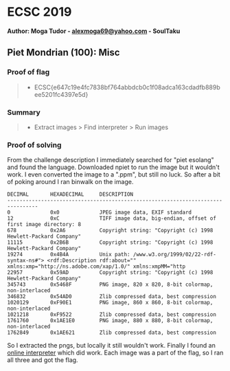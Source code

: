 
# ECSC 2019
**Author: Moga Tudor - alexmoga69@yahoo.com - SoulTaku**

## Piet Mondrian (100): Misc

### Proof of flag
>* ECSC{e647c19e4fc7838bf764abbdcb0c1f08adca163cdadfb889bee5201fc4397e5d}

### Summary
>* Extract images > Find interpreter > Run images

### Proof of solving

From the challenge description I immediately searched for "piet esolang" and found the language. Downloaded npiet to run the image but it wouldn't work. I even converted the image to a ".ppm", but still no luck. So after a bit of poking around I ran binwalk on the image.

```
DECIMAL       HEXADECIMAL     DESCRIPTION
--------------------------------------------------------------------------------
0             0x0             JPEG image data, EXIF standard
12            0xC             TIFF image data, big-endian, offset of first image directory: 8
678           0x2A6           Copyright string: "Copyright (c) 1998 Hewlett-Packard Company"
11115         0x2B6B          Copyright string: "Copyright (c) 1998 Hewlett-Packard Company"
19274         0x4B4A          Unix path: /www.w3.org/1999/02/22-rdf-syntax-ns#"> <rdf:Description rdf:about="" xmlns:xmp="http://ns.adobe.com/xap/1.0/" xmlns:xmpMM="http
22957         0x59AD          Copyright string: "Copyright (c) 1998 Hewlett-Packard Company"
345743        0x5468F         PNG image, 820 x 820, 8-bit colormap, non-interlaced
346832        0x54AD0         Zlib compressed data, best compression
1020129       0xF90E1         PNG image, 860 x 860, 8-bit colormap, non-interlaced
1021218       0xF9522         Zlib compressed data, best compression
1761760       0x1AE1E0        PNG image, 880 x 880, 8-bit colormap, non-interlaced
1762849       0x1AE621        Zlib compressed data, best compression
```

So I extracted the pngs, but locally it still wouldn't work. Finally I found an [online interpreter](https://www.bertnase.de/npiet/npiet-execute.php) which did work. Each image was a part of the flag, so I ran all three and got the flag.
